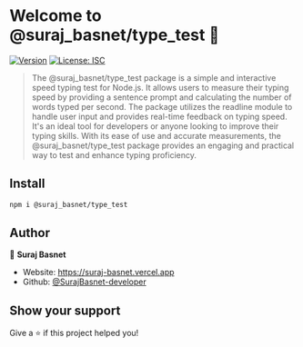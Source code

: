 # Welcome to @suraj_basnet/type_test 👋

[![Version](https://img.shields.io/npm/v/@suraj_basnet/type_test.svg)](https://www.npmjs.com/package/@suraj_basnet/type_test)
[![License: ISC](https://img.shields.io/badge/License-ISC-yellow.svg)](#)

> The @suraj_basnet/type_test package is a simple and interactive speed typing test for Node.js. It allows users to measure their typing speed by providing a sentence prompt and calculating the number of words typed per second. The package utilizes the readline module to handle user input and provides real-time feedback on typing speed. It's an ideal tool for developers or anyone looking to improve their typing skills. With its ease of use and accurate measurements, the @suraj_basnet/type_test package provides an engaging and practical way to test and enhance typing proficiency.

## Install

```sh
npm i @suraj_basnet/type_test
```

## Author

👤 **Suraj Basnet**

- Website: https://suraj-basnet.vercel.app
- Github: [@SurajBasnet-developer](https://github.com/SurajBasnet-developer)

## Show your support

Give a ⭐️ if this project helped you!
